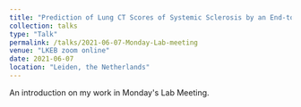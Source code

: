 ```yaml
---
title: "Prediction of Lung CT Scores of Systemic Sclerosis by an End-to-end Fully Automatic Framework using Deep Learning"
collection: talks
type: "Talk"
permalink: /talks/2021-06-07-Monday-Lab-meeting
venue: "LKEB zoom online"
date: 2021-06-07
location: "Leiden, the Netherlands"
---
```


An introduction on my work in Monday's Lab Meeting.
